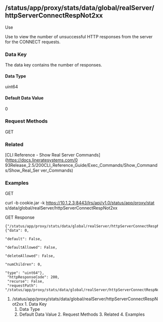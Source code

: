 ## /status/app/proxy/stats/data/global/realServer/httpServerConnectRespNot2xx

Use

Use to view the number of unsuccessful HTTP responses from the server for the
CONNECT requests.

### Data Key

The data key contains the number of responses.

#### Data Type

uint64

#### Default Data Value

0

### Request Methods

GET

### Related

[CLI Reference - Show Real Server Commands](https://docs.lineratesystems.com/0
93Release_2.5/200CLI_Reference_Guide/Exec_Commands/Show_Commands/Show_Real_Ser
ver_Commands)

### Examples

GET

curl -b cookie.jar -k https://10.1.2.3:8443/lrs/api/v1.0/status/app/proxy/stat
s/data/global/realServer/httpServerConnectRespNot2xx

GET Response

    
    {"/status/app/proxy/stats/data/global/realServer/httpServerConnectRespNot2xx": {"data": 0,
                                                                                     "default": False,
                                                                                     "defaultAllowed": False,
                                                                                     "deleteAllowed": False,
                                                                                     "numChildren": 0,
                                                                                     "type": "uint64"},
     "httpResponseCode": 200,
     "recurse": False,
     "requestPath": "/status/app/proxy/stats/data/global/realServer/httpServerConnectRespNot2xx"}
    

  1. /status/app/proxy/stats/data/global/realServer/httpServerConnectRespNot2xx
    1. Data Key
      1. Data Type
      2. Default Data Value
    2. Request Methods
    3. Related
    4. Examples

